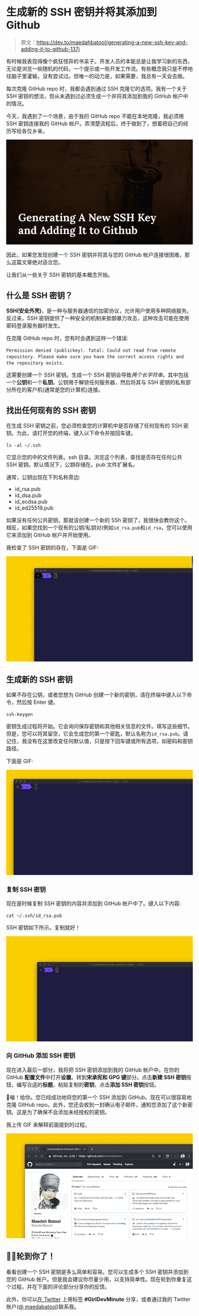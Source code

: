 # 生成新的 SSH 密钥并将其添加到 Github

> 原文：<https://dev.to/maedahbatool/generating-a-new-ssh-key-and-adding-it-to-github-137j>

有时候我表现得像个疯狂怪异的书呆子。开发人员的本能总是让我学习新的东西，无论是浏览一些随机的代码，一个提示或一些开发工作流。有些概念我只是不停地往脑子里灌输，没有尝试过。但唯一的动力是，如果需要，我总有一天会去做。

每次克隆 GitHub repo 时，我都会遇到通过 SSH 克隆它的选项。我有一个关于 SSH 密钥的想法，但从未遇到过必须生成一个并将其添加到我的 GitHub 帐户中的情况。

今天，我遇到了一个场景，由于我的 GitHub repo 不能在本地克隆，我必须用 SSH 密钥连接我的 GitHub 帐户。弄清楚流程后，终于做到了，想着把自己的经历写给各位乡亲。

[![](img/a0b2348c9ebdc490ea52afcc022807cf.png)](https://res.cloudinary.com/practicaldev/image/fetch/s--fVq_qTow--/c_limit%2Cf_auto%2Cfl_progressive%2Cq_auto%2Cw_880/https://maedahbatool.com/wp-content/uploads/2019/04/SSH-Keys.jpg)

因此，如果您发现创建一个 SSH 密钥并将其与您的 GitHub 帐户连接很困难，那么这篇文章绝对适合您。

让我们从一些关于 SSH 密钥的基本概念开始。

## 什么是 SSH 密钥？

**SSH(安全外壳)**，是一种与服务器通信的加密协议，允许用户使用多种网络服务。反过来，SSH 密钥提供了一种安全的机制来抵御暴力攻击，这种攻击可能在使用密码登录服务器时发生。

在克隆 GitHub repo 时，您有时会遇到这样一个错误:

`Permission denied (publickey).
fatal: Could not read from remote repository.
Please make sure you have the correct access rights
and the repository exists.`

这需要创建一个 SSH 密钥。生成一个 SSH 密钥会导致*两个长字符串*，其中包括一个**公钥**和一个**私钥**。公钥用于解锁任何服务器，然后将其与 SSH 密钥的私有部分所在的客户机(通常是您的计算机)连接。

## 找出任何现有的 SSH 密钥

在生成 SSH 密钥之前，您必须检查您的计算机中是否存储了任何现有的 SSH 密钥。为此，请打开您的终端，键入以下命令并按回车键。

`ls -al ~/.ssh`

它显示您的中的文件列表。ssh 目录。浏览这个列表，查找是否存在任何公共 SSH 密钥。默认情况下，公钥存储在。pub 文件扩展名。

通常，公钥出现在下列名称旁边:

*   id_rsa.pub
*   id_dsa.pub
*   id_ecdsa.pub
*   id_ed25519.pub

如果没有任何公共密钥，那就该创建一个新的 SSh 密钥了，我很快会教你这个。相反，如果您找到一个现有的公钥/私钥对(例如`id_rsa.pub`和`id_rsa`，您可以使用它来添加到 GitHub 帐户并开始使用。

我检查了 SSH 密钥的存在，下面是 GIF:

[![](img/fdff70258cf5f435cc493aa123140af7.png)](https://res.cloudinary.com/practicaldev/image/fetch/s--JIDdosAF--/c_limit%2Cf_auto%2Cfl_progressive%2Cq_66%2Cw_880/https://maedahbatool.com/wp-content/uploads/2019/04/Screen-Recording-2019-04-01-at-12.22-PM.gif)

## 生成新的 SSH 密钥

如果不存在公钥，或者您想为 GitHub 创建一个新的密钥，请在终端中键入以下命令，然后按 Enter 键。

`ssh-keygen`

密钥生成过程将开始。它会询问保存密钥和其他相关信息的文件。填写这些细节。但是，您可以将其留空，它会生成您的第一个密匙，默认名称为`id_rsa.pub`。请记住，我没有在这里改变任何默认值，只是按下回车键或所有选项，如密码和密钥路径。

下面是 GIF:

[![](img/cb5b60a79c29b4eb3b0a6cdd8d2f5a1f.png)](https://res.cloudinary.com/practicaldev/image/fetch/s--NpOPpwOB--/c_limit%2Cf_auto%2Cfl_progressive%2Cq_66%2Cw_880/https://maedahbatool.com/wp-content/uploads/2019/04/ezgif.com-gif-maker.gif)

### 复制 SSH 密钥

现在是时候复制 SSH 密钥的内容并添加到 GitHub 帐户中了。键入以下内容:

`cat ~/.ssh/id_rsa.pub`

SSH 密钥如下所示。复制就好！

[![](img/01c9b3a5e929e9db5afafafba869ff24.png)](https://res.cloudinary.com/practicaldev/image/fetch/s--0HqWLy0g--/c_limit%2Cf_auto%2Cfl_progressive%2Cq_66%2Cw_880/https://maedahbatool.com/wp-content/uploads/2019/04/Screen-Recording-2019-04-02-at-01.35-PM.gif)

### 向 GitHub 添加 SSH 密钥

现在进入最后一部分，我将把 SSH 密钥添加到我的 GitHub 帐户中。在你的 GitHub **配置文件**中打开**设置**。转到**宋承宪和 GPG 键**部分。点击**新建 SSH 密钥**按钮，编写合适的**标题**，粘贴复制的**密钥**，点击**添加 SSH 密钥**按钮。

🤜嘣！给你。您已经成功地将您的第一个 SSH 添加到 GitHub。现在可以很容易地克隆 GitHub repo。此外，您还会收到一封确认电子邮件，通知您添加了这个新密钥。这是为了确保不会添加未经授权的密钥。

我上传 GIF 来解释前面提到的过程。

[![](img/9779f9799c0a6240ebd14e1ea3890bfe.png)](https://res.cloudinary.com/practicaldev/image/fetch/s--jqpVhCbx--/c_limit%2Cf_auto%2Cfl_progressive%2Cq_66%2Cw_880/https://maedahbatool.com/wp-content/uploads/2019/04/ezgif.com-gif-maker-2.gif)

## 👩‍🏫轮到你了！

看看创建一个 SSH 密钥是多么简单和容易。您可以生成多个 SSH 密钥并添加到您的 GitHub 帐户。但是我会建议你尽量少用，以支持简单性。现在轮到你重复这个过程，并在下面的评论部分分享你的反馈。

此外，你可以[在 Twitter](https://twitter.com/intent/tweet?text=%23TIL%20%E2%80%94%20How%20to%20generate%20an%20SSH%20key%20and%20add%20to%20a%20GitHub%20account.%0A%0AGive%20this%20%23GirlDevMinute%20a%20try!%20%0A%0Avia%20%40MaedahBatool%20%0A%0ARead%20here%20%0Ahttps%3A//maedahbatool.com/generating-a-new-ssh-key/%0A) 上用标签 **#GirlDevMinute** 分享，或者通过我的 Twitter 账户([@ maedabatool](https://twitter.com/MaedahBatool))联系我。